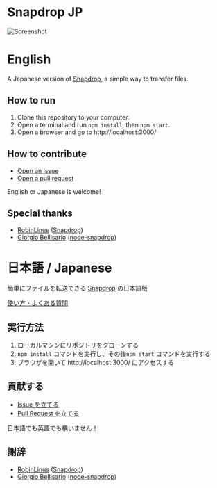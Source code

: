 # Snapdrop JP

![Screenshot](https://user-images.githubusercontent.com/75155258/183282052-8d6f51db-70e9-4910-8f82-3eaf7781d66c.png)

# English

A Japanese version of [Snapdrop](https://snapdrop.net), a simple way to transfer files.

## How to run
1. Clone this repository to your computer.
2. Open a terminal and run `npm install`, then `npm start`.
3. Open a browser and go to http://localhost:3000/

## How to contribute
- [Open an issue](https://github.com/r-40021/snapdrop-jp/issues)
- [Open a pull request](https://github.com/r-40021/snapdrop-jp/pulls) 

English or Japanese is welcome!

## Special thanks
- [RobinLinus](https://github.com/RobinLinus) ([Snapdrop](https://github.com/RobinLinus/snapdrop))
- [Giorgio Bellisario](https://github.com/Bellisario/) ([node-snapdrop](https://github.com/Bellisario/node-snapdrop))

# 日本語 / Japanese

簡単にファイルを転送できる [Snapdrop](https://snapdrop.net) の日本語版

[使い方・よくある質問](https://github.com/r-40021/snapdrop-jp/wiki)

## 実行方法
1. ローカルマシンにリポジトリをクローンする
2. `npm install` コマンドを実行し、その後`npm start` コマンドを実行する
3. ブラウザを開いて http://localhost:3000/ にアクセスする

## 貢献する
- [Issue を立てる](https://github.com/r-40021/snapdrop-jp/issues)
- [Pull Request を立てる](https://github.com/r-40021/snapdrop-jp/pulls) 

日本語でも英語でも構いません！

## 謝辞
- [RobinLinus](https://github.com/RobinLinus) ([Snapdrop](https://github.com/RobinLinus/snapdrop))
- [Giorgio Bellisario](https://github.com/Bellisario/) ([node-snapdrop](https://github.com/Bellisario/node-snapdrop))
